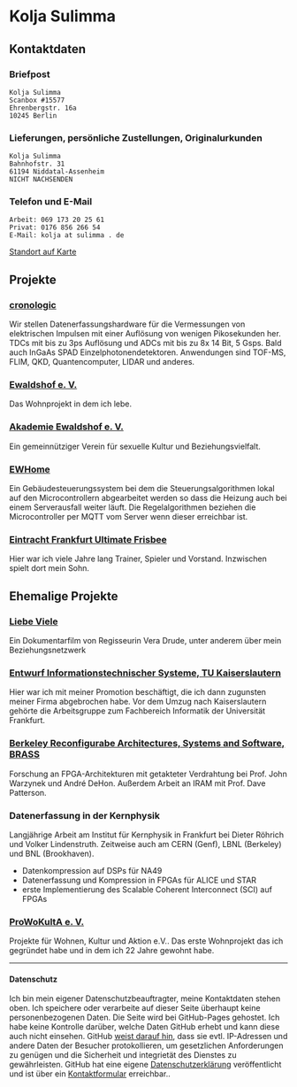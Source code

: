 # Kolja Sulimma
## Kontaktdaten
### Briefpost
```
Kolja Sulimma
Scanbox #15577
Ehrenbergstr. 16a
10245 Berlin
```
### Lieferungen, persönliche Zustellungen, Originalurkunden
```
Kolja Sulimma
Bahnhofstr. 31
61194 Niddatal-Assenheim
NICHT NACHSENDEN
```
### Telefon und E-Mail
```
Arbeit: 069 173 20 25 61
Privat: 0176 856 266 54
E-Mail: kolja at sulimma . de
```
[Standort auf Karte](https://goo.gl/maps/7rdzXukSJka1XxhJ9)

## Projekte
### [cronologic](https://www.cronologic.de)
Wir stellen Datenerfassungshardware für die Vermessungen von elektrischen Impulsen mit einer Auflösung von wenigen Pikosekunden her. TDCs mit bis zu 3ps Auflösung und ADCs mit bis zu 8x 14 Bit, 5 Gsps. Bald auch InGaAs SPAD Einzelphotonendetektoren.
Anwendungen sind TOF-MS, FLIM, QKD, Quantencomputer, LIDAR und anderes.

### [Ewaldshof e. V.](https://www.ewaldshof.de/)
Das Wohnprojekt in dem ich lebe.

### [Akademie Ewaldshof e. V.](https://www.ewaldshof.de/)
Ein gemeinnütziger Verein für sexuelle Kultur und Beziehungsvielfalt.

### [EWHome](https://github.com/ewaldshof/ewhome)
Ein Gebäudesteuerungssystem bei dem die Steuerungsalgorithmen lokal auf den Microcontrollern abgearbeitet werden so dass die Heizung auch bei einem Serverausfall weiter läuft.
Die Regelalgorithmen beziehen die Microcontroller per MQTT vom Server wenn dieser erreichbar ist.

### [Eintracht Frankfurt Ultimate Frisbee](https://ultimate-frisbee.eintracht.de/)
Hier war ich viele Jahre lang Trainer, Spieler und Vorstand. Inzwischen spielt dort mein Sohn.

## Ehemalige Projekte
### [Liebe Viele](https://www.maverickfilm.de/liebeviele)
Ein Dokumentarfilm von Regisseurin Vera Drude, unter anderem über mein Beziehungsnetzwerk 

### [Entwurf Informationstechnischer Systeme, TU Kaiserslautern](https://www.eit.uni-kl.de/eis/people/kunz/)
Hier war ich mit meiner Promotion beschäftigt, die ich dann zugunsten meiner Firma abgebrochen habe.
Vor dem Umzug nach Kaiserslautern gehörte die Arbeitsgruppe zum Fachbereich Informatik der Universität Frankfurt.

### [Berkeley Reconfigurabe Architectures, Systems and Software, BRASS](http://brass.cs.berkeley.edu/)
Forschung an FPGA-Architekturen mit getakteter Verdrahtung bei Prof. John Warzynek und André DeHon. Außerdem Arbeit an IRAM mit Prof. Dave Patterson.

### Datenerfassung in der Kernphysik 
Langjährige Arbeit am Institut für Kernphysik in Frankfurt bei Dieter Röhrich und Volker Lindenstruth. Zeitweise auch am CERN (Genf), LBNL (Berkeley) und BNL (Brookhaven). 
* Datenkompression auf DSPs für NA49
* Datenerfassung und Kompression in FPGAs für ALICE und STAR
* erste Implementierung des Scalable Coherent Interconnect (SCI) auf FPGAs

### [ProWoKultA e. V.](http://www.daheimamberg.org/kulta.html)
Projekte für Wohnen, Kultur und Aktion e.V.. Das erste Wohnprojekt das ich gegründet habe und in dem ich 22 Jahre gewohnt habe.

------

#### Datenschutz

Ich bin mein eigener Datenschutzbeauftragter, meine Kontaktdaten stehen oben. Ich speichere oder verarbeite auf dieser Seite überhaupt keine personenbezogenen Daten.
Die Seite wird bei GitHub-Pages gehostet. Ich habe keine Kontrolle darüber, welche Daten GitHub erhebt und kann diese auch nicht einsehen.
GitHub [weist darauf hin](https://docs.github.com/en/github/site-policy/github-privacy-statement#additional-services), dass sie evtl. IP-Adressen und andere Daten der Besucher protokollieren, um gesetzlichen Anforderungen zu genügen und die Sicherheit und integrietät des Dienstes zu gewährleisten.
GitHub hat eine eigene [Datenschutzerklärung](https://docs.github.com/en/github/site-policy/github-privacy-statement) veröffentlicht und ist über ein [Kontaktformular](https://support.github.com/contact/privacy) erreichbar..

